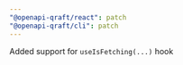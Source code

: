 ```yaml
---
"@openapi-qraft/react": patch
"@openapi-qraft/cli": patch
---
```


Added support for `useIsFetching(...)` hook

